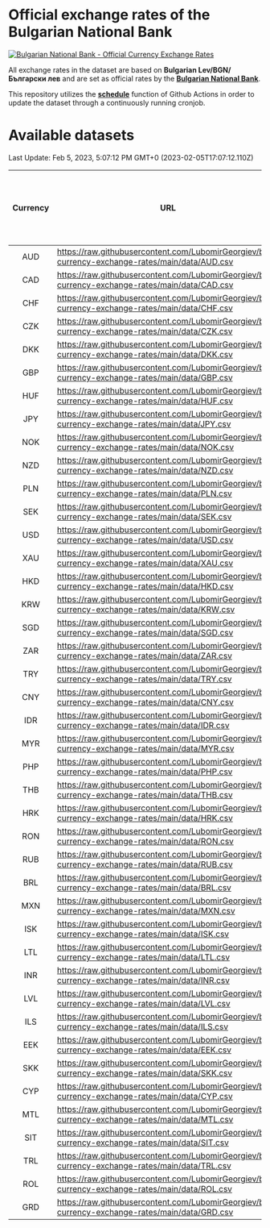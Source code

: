 # Official exchange rates of the Bulgarian National Bank

[![Bulgarian National Bank - Official Currency Exchange Rates](https://github.com/LubomirGeorgiev/bnb-currency-exchange-rates/actions/workflows/update-rates.yml/badge.svg?branch=main)](https://github.com/LubomirGeorgiev/bnb-currency-exchange-rates/actions/workflows/update-rates.yml)

All exchange rates in the dataset are based on **Bulgarian Lev/BGN/Български лев** and are set as official rates by the [**Bulgarian National Bank**](https://www.bnb.bg/Statistics/StExternalSector/StExchangeRates/StERForeignCurrencies/index.htm?toLang=_EN).

This repository utilizes the [**schedule**](https://docs.github.com/en/actions/reference/events-that-trigger-workflows) function of Github Actions in order to update the dataset through a continuously running cronjob.

# Available datasets

<!-- START LINKS (DO NOT EVER FU*ING DELETE THIS COMMENT FOR THE LOVE OF YOUR LIFE!!! IF YOU ARE CURIOS HOW IT WORKS, YOU CAN HAVE A LOOK AT ./src/updateReadme.ts) -->

Last Update: Feb 5, 2023, 5:07:12 PM GMT+0 (2023-02-05T17:07:12.110Z)

| Currency | URL                                                                                             | Number of records | Number of missing days that were filled in |
| :------: | ----------------------------------------------------------------------------------------------- | :---------------: | :----------------------------------------: |
|   AUD    | https://raw.githubusercontent.com/LubomirGeorgiev/bnb-currency-exchange-rates/main/data/AUD.csv |       8394        |                    2591                    |
|   CAD    | https://raw.githubusercontent.com/LubomirGeorgiev/bnb-currency-exchange-rates/main/data/CAD.csv |       8394        |                    2591                    |
|   CHF    | https://raw.githubusercontent.com/LubomirGeorgiev/bnb-currency-exchange-rates/main/data/CHF.csv |       8394        |                    2591                    |
|   CZK    | https://raw.githubusercontent.com/LubomirGeorgiev/bnb-currency-exchange-rates/main/data/CZK.csv |       8394        |                    2591                    |
|   DKK    | https://raw.githubusercontent.com/LubomirGeorgiev/bnb-currency-exchange-rates/main/data/DKK.csv |       8394        |                    2591                    |
|   GBP    | https://raw.githubusercontent.com/LubomirGeorgiev/bnb-currency-exchange-rates/main/data/GBP.csv |       8394        |                    2591                    |
|   HUF    | https://raw.githubusercontent.com/LubomirGeorgiev/bnb-currency-exchange-rates/main/data/HUF.csv |       8394        |                    2591                    |
|   JPY    | https://raw.githubusercontent.com/LubomirGeorgiev/bnb-currency-exchange-rates/main/data/JPY.csv |       8394        |                    2591                    |
|   NOK    | https://raw.githubusercontent.com/LubomirGeorgiev/bnb-currency-exchange-rates/main/data/NOK.csv |       8394        |                    2591                    |
|   NZD    | https://raw.githubusercontent.com/LubomirGeorgiev/bnb-currency-exchange-rates/main/data/NZD.csv |       8394        |                    2591                    |
|   PLN    | https://raw.githubusercontent.com/LubomirGeorgiev/bnb-currency-exchange-rates/main/data/PLN.csv |       8394        |                    2591                    |
|   SEK    | https://raw.githubusercontent.com/LubomirGeorgiev/bnb-currency-exchange-rates/main/data/SEK.csv |       8394        |                    2591                    |
|   USD    | https://raw.githubusercontent.com/LubomirGeorgiev/bnb-currency-exchange-rates/main/data/USD.csv |       8394        |                    2591                    |
|   XAU    | https://raw.githubusercontent.com/LubomirGeorgiev/bnb-currency-exchange-rates/main/data/XAU.csv |       8394        |                    2593                    |
|   HKD    | https://raw.githubusercontent.com/LubomirGeorgiev/bnb-currency-exchange-rates/main/data/HKD.csv |       8094        |                    2502                    |
|   KRW    | https://raw.githubusercontent.com/LubomirGeorgiev/bnb-currency-exchange-rates/main/data/KRW.csv |       8094        |                    2502                    |
|   SGD    | https://raw.githubusercontent.com/LubomirGeorgiev/bnb-currency-exchange-rates/main/data/SGD.csv |       8094        |                    2502                    |
|   ZAR    | https://raw.githubusercontent.com/LubomirGeorgiev/bnb-currency-exchange-rates/main/data/ZAR.csv |       8094        |                    2502                    |
|   TRY    | https://raw.githubusercontent.com/LubomirGeorgiev/bnb-currency-exchange-rates/main/data/TRY.csv |       6576        |                    2032                    |
|   CNY    | https://raw.githubusercontent.com/LubomirGeorgiev/bnb-currency-exchange-rates/main/data/CNY.csv |       6456        |                    1996                    |
|   IDR    | https://raw.githubusercontent.com/LubomirGeorgiev/bnb-currency-exchange-rates/main/data/IDR.csv |       6456        |                    1996                    |
|   MYR    | https://raw.githubusercontent.com/LubomirGeorgiev/bnb-currency-exchange-rates/main/data/MYR.csv |       6456        |                    1996                    |
|   PHP    | https://raw.githubusercontent.com/LubomirGeorgiev/bnb-currency-exchange-rates/main/data/PHP.csv |       6456        |                    1996                    |
|   THB    | https://raw.githubusercontent.com/LubomirGeorgiev/bnb-currency-exchange-rates/main/data/THB.csv |       6456        |                    1996                    |
|   HRK    | https://raw.githubusercontent.com/LubomirGeorgiev/bnb-currency-exchange-rates/main/data/HRK.csv |       6421        |                    1985                    |
|   RON    | https://raw.githubusercontent.com/LubomirGeorgiev/bnb-currency-exchange-rates/main/data/RON.csv |       6397        |                    1978                    |
|   RUB    | https://raw.githubusercontent.com/LubomirGeorgiev/bnb-currency-exchange-rates/main/data/RUB.csv |       6117        |                    1888                    |
|   BRL    | https://raw.githubusercontent.com/LubomirGeorgiev/bnb-currency-exchange-rates/main/data/BRL.csv |       5493        |                    1706                    |
|   MXN    | https://raw.githubusercontent.com/LubomirGeorgiev/bnb-currency-exchange-rates/main/data/MXN.csv |       5493        |                    1706                    |
|   ISK    | https://raw.githubusercontent.com/LubomirGeorgiev/bnb-currency-exchange-rates/main/data/ISK.csv |       5394        |                    1669                    |
|   LTL    | https://raw.githubusercontent.com/LubomirGeorgiev/bnb-currency-exchange-rates/main/data/LTL.csv |       5147        |                    1576                    |
|   INR    | https://raw.githubusercontent.com/LubomirGeorgiev/bnb-currency-exchange-rates/main/data/INR.csv |       5124        |                    1590                    |
|   LVL    | https://raw.githubusercontent.com/LubomirGeorgiev/bnb-currency-exchange-rates/main/data/LVL.csv |       4782        |                    1462                    |
|   ILS    | https://raw.githubusercontent.com/LubomirGeorgiev/bnb-currency-exchange-rates/main/data/ILS.csv |       4399        |                    1370                    |
|   EEK    | https://raw.githubusercontent.com/LubomirGeorgiev/bnb-currency-exchange-rates/main/data/EEK.csv |       3992        |                    1218                    |
|   SKK    | https://raw.githubusercontent.com/LubomirGeorgiev/bnb-currency-exchange-rates/main/data/SKK.csv |       2965        |                    907                     |
|   CYP    | https://raw.githubusercontent.com/LubomirGeorgiev/bnb-currency-exchange-rates/main/data/CYP.csv |       2897        |                    881                     |
|   MTL    | https://raw.githubusercontent.com/LubomirGeorgiev/bnb-currency-exchange-rates/main/data/MTL.csv |       2597        |                    792                     |
|   SIT    | https://raw.githubusercontent.com/LubomirGeorgiev/bnb-currency-exchange-rates/main/data/SIT.csv |       2542        |                    778                     |
|   TRL    | https://raw.githubusercontent.com/LubomirGeorgiev/bnb-currency-exchange-rates/main/data/TRL.csv |       1816        |                    557                     |
|   ROL    | https://raw.githubusercontent.com/LubomirGeorgiev/bnb-currency-exchange-rates/main/data/ROL.csv |       1697        |                    524                     |
|   GRD    | https://raw.githubusercontent.com/LubomirGeorgiev/bnb-currency-exchange-rates/main/data/GRD.csv |        359        |                    107                     |

<!-- END LINKS (DO NOT EVER FU*ING DELETE THIS COMMENT FOR THE LOVE OF YOUR LIFE!!! IF YOU ARE CURIOS HOW IT WORKS, YOU CAN HAVE A LOOK AT ./src/updateReadme.ts) -->
